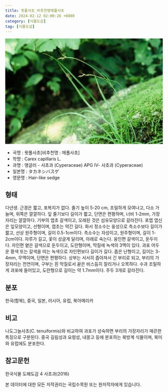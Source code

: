 ```yaml
---
title: 묏풀사초_비추천명메풀사초
date: 2024-02-12 02:00:26 +0800
category: [식물도감]
tag: [식물도감]
---
```




![묏풀사초[비추천명 : 메풀사초]](/assets/img/fileUpload/plants/basic/Cyperaceae/Carex/5082/1_th2.JPG)
- 국명 : 묏풀사초[비추천명 : 메풀사초]
- 학명 : Carex capillaris L.
- 과명 : 앵글러 - 사초과 (Cyperaceae) APG Ⅳ- 사초과 (Cyperaceae)
- 일본명 : タカネシバスゲ
- 영문명 : Hair-like sedge


## 형태
다년생. 근경은 짧고, 포복지가 없다. 줄기 높이 5-20 cm, 조밀하게 모여나고, 다소 가늘며, 위쪽은 깔깔하다. 잎 줄기보다 길이가 짧고, 단면은 편평하며, 너비 1-2mm, 가장자리는 깔깔하다. 기부의 엽초 갈색이고, 오래된 것은 섬유모양으로 갈라진다. 포엽 엽신은 잎모양이고, 선형이며, 엽초는 약간 길다. 화서 정소수는 웅성으로 측소수보다 길이가 짧고, 선상 원주형이며, 길이 0.5-1cm이다. 측소수는 자성이고, 원주형이며, 길이 1-2cm이다. 자루가 길고, 꽃이 성글게 달리며, 아래로 숙는다. 웅인편 갈색이고, 둔두이다. 자인편 옅은 갈색으로 둔두이고, 도란형이며, 막질에 녹색의 3맥이 있다. 과포 어두운 황색 또는 갈색을 띠는 녹색으로 자인편보다 길이가 길다. 좁은 난형이고, 길이는 3-4mm, 무맥이며, 단면은 편평하다. 상부는 서서히 좁아져서 긴 부리로 되고, 부리의 가장자리는 전연이며, 구부는 흰 막질로서 끝은 비스듬히 잘리거나 오목하다. 수과 조밀하게 과포에 들어있고, 도란형으로 길이는 약 1.7mm이다. 주두 3개로 갈라진다.
## 분포
한국(함북), 중국, 일본, 러시아, 유럽, 북아메리카
## 비고
나도그늘사초(C. tenuiformis)와 비교하여 과포가 성숙하면 부리의 가장자리가 매끈한 특징으로 구분된다. 중국 길림성과 요령성, 내몽고 등에 분포하는 북방계 식물이며, 북미와 유럽에도 분포한다.
## 참고문헌
한국식물 도해도감 4 사초과(2016)






본 데이터에 대한 모든 저작권리는 국립수목원 또는 원저작자에게 있습니다.

